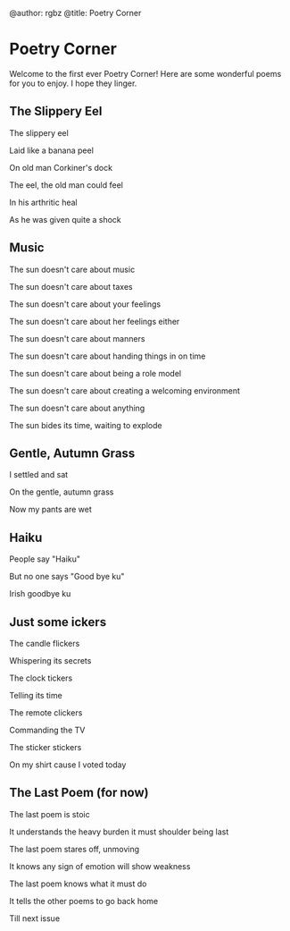 @author: rgbz
@title: Poetry Corner

# Poetry Corner

Welcome to the first ever Poetry Corner! Here are some wonderful poems for you to enjoy. I hope they linger.

## The Slippery Eel
The slippery eel

Laid like a banana peel

On old man Corkiner's dock

The eel, the old man could feel

In his arthritic heal

As he was given quite a shock

## Music
The sun doesn't care about music

The sun doesn't care about taxes

The sun doesn't care about your feelings

The sun doesn't care about her feelings either

The sun doesn't care about manners

The sun doesn't care about handing things in on time

The sun doesn't care about being a role model

The sun doesn't care about creating a welcoming environment

The sun doesn't care about anything

The sun bides its time, waiting to explode

## Gentle, Autumn Grass
I settled and sat

On the gentle, autumn grass

Now my pants are wet

## Haiku
People say "Haiku"

But no one says "Good bye ku"

Irish goodbye ku

## Just some ickers
The candle flickers

Whispering its secrets

The clock tickers

Telling its time

The remote clickers

Commanding the TV

The sticker stickers

On my shirt cause I voted today

## The Last Poem (for now)
The last poem is stoic

It understands the heavy burden it must shoulder being last

The last poem stares off, unmoving

It knows any sign of emotion will show weakness

The last poem knows what it must do

It tells the other poems to go back home

Till next issue
